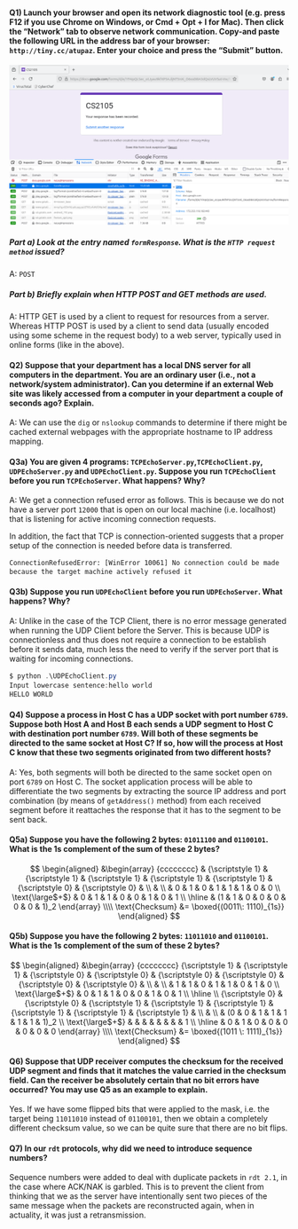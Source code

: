 #### Q1) Launch your browser and open its network diagnostic tool (e.g. press F12 if you use Chrome on Windows, or Cmd + Opt + I for Mac). Then click the “Network” tab to observe network communication. Copy-and paste the following URL in the address bar of your browser:` http://tiny.cc/atupaz`. Enter your choice and press the “Submit” button.

![tut3-q1](../assets/tut3-q1.png)

##### Part a) Look at the entry named `formResponse`. What is the `HTTP request method` issued?
A: `POST`
##### Part b) Briefly explain when HTTP POST and GET methods are used.
A: HTTP GET is used by a client to request for resources from a server. Whereas HTTP POST is used by a client to send data (usually encoded using some scheme in the request body) to a web server, typically used in online forms (like in the above).

#### Q2) Suppose that your department has a local DNS server for all computers in the department. You are an ordinary user (i.e., not a network/system administrator). Can you determine if an external Web site was likely accessed from a computer in your department a couple of seconds ago? Explain.

A: We can use the `dig` or `nslookup` commands to determine if there might be cached external webpages with the appropriate hostname to IP address mapping.
#### Q3a) You are given 4 programs: `TCPEchoServer.py`,`TCPEchoClient.py`, `UDPEchoServer.py` and `UDPEchoClient.py`. Suppose you run `TCPEchoClient` before you run `TCPEchoServer`. What happens? Why?
A: We get a connection refused error as follows. This is because we do not have a server port `12000` that is open on our local machine (i.e. localhost) that is listening for active incoming connection requests. 

In addition, the fact that TCP is connection-oriented suggests that a proper setup of the connection is needed before data is transferred.

```
ConnectionRefusedError: [WinError 10061] No connection could be made because the target machine actively refused it
```
#### Q3b) Suppose you run `UDPEchoClient` before you run `UDPEchoServer`. What happens? Why?
A: Unlike in the case of the TCP Client, there is no error message generated when running the UDP Client before the Server. This is because UDP is connectionless and thus does not require a connection to be establish before it sends data, much less the need to verify if the server port that is waiting for incoming connections.

```powershell
$ python .\UDPEchoClient.py
Input lowercase sentence:hello world
HELLO WORLD
```
#### Q4) Suppose a process in Host C has a UDP socket with port number `6789`. Suppose both Host A and Host B each sends a UDP segment to Host C with destination port number `6789`. Will both of these segments be directed to the same socket at Host C? If so, how will the process at Host C know that these two segments originated from two different hosts?
A: Yes, both segments will both be directed to the same socket open on port `6789` on Host C. The socket application process will be able to differentiate the two segments by extracting the source IP address and port combination (by means of `getAddress()` method) from each received segment before it reattaches the response that it has to the segment to be sent back.

#### Q5a) Suppose you have the following 2 bytes: `01011100` and `01100101`. What is the 1s complement of the sum of these 2 bytes?
$$
\begin{aligned}
&\begin{array}
{cccccccc} & {\scriptstyle 1} & {\scriptstyle 1} & {\scriptstyle 1} & {\scriptstyle 1} &  {\scriptstyle 1} &  {\scriptstyle 0} & {\scriptstyle 0} & \\ & \\  & 0 & 1 & 0 & 1 & 1 & 1 & 0 & 0 \\ 
\text{\large$+$} & 0 & 1 & 1 & 0 & 0 & 1 & 0 & 1 \\ \hline    
& (1 & 1 & 0 & 0 & 0 & 0 & 0 & 1)_2
\end{array} \\\\
\text{Checksum} &= \boxed{(0011\: 1110)_{1s}}
\end{aligned}
$$
#### Q5b) Suppose you have the following 2 bytes: `11011010` and `01100101`. What is the 1s complement of the sum of these 2 bytes?
$$
\begin{aligned}
&\begin{array}
{cccccccc} {\scriptstyle 1} & {\scriptstyle 1} & {\scriptstyle 0} & {\scriptstyle 0} & {\scriptstyle 0} &  {\scriptstyle 0} &  {\scriptstyle 0} & {\scriptstyle 0} & \\ & \\  & 1 & 1 & 0 & 1 & 1 & 0 & 1 & 0 \\ 
\text{\large$+$} & 0 & 1 & 1 & 0 & 0 & 1 & 0 & 1 \\ \hline  \\
{\scriptstyle 0} & {\scriptstyle 0} & {\scriptstyle 1} & {\scriptstyle 1} & {\scriptstyle 1} &  {\scriptstyle 1} &  {\scriptstyle 1} & {\scriptstyle 1} & \\ & \\
& (0 & 0 & 1 & 1 & 1 & 1 & 1 & 1)_2 \\
\text{\large$+$} &  & &  &  &  & & &  1 \\ \hline 
& 0 & 1 & 0 & 0 & 0 & 0 & 0 & 0
\end{array} \\\\
\text{Checksum} &= \boxed{(1011 \: 1111)_{1s}}
\end{aligned}
$$
#### Q6) Suppose that UDP receiver computes the checksum for the received UDP segment and finds that it matches the value carried in the checksum field. Can the receiver be absolutely certain that no bit errors have occurred? You may use Q5 as an example to explain.
Yes. If we have some flipped bits that were applied to the mask, i.e. the target being `11011010` instead of `01100101`, then we obtain a completely different checksum value, so we can be quite sure that there are no bit flips.
#### Q7) In our `rdt` protocols, why did we need to introduce sequence numbers?
Sequence numbers were added to deal with duplicate packets in `rdt 2.1`, in the case where ACK/NAK is garbled. This is to prevent the client from thinking that we as the server have intentionally sent two pieces of the same message when the packets are reconstructed again, when in actuality, it was just a retransmission.